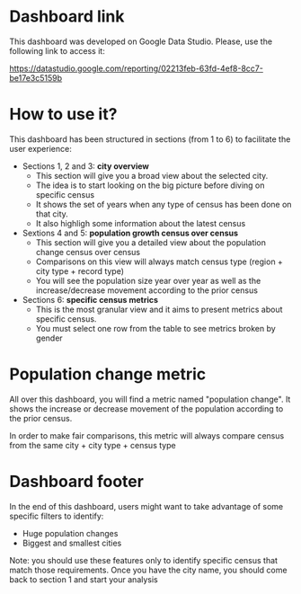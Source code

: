 # Dashboard link

This dashboard was developed on Google Data Studio. Please, use the following link to access it:

https://datastudio.google.com/reporting/02213feb-63fd-4ef8-8cc7-be17e3c5159b


# How to use it?
This dashboard has been structured in sections (from 1 to 6) to facilitate the user experience:
* Sections 1, 2 and 3: **city overview**
    * This section will give you a broad view about the selected city.
    * The idea is to start looking on the big picture before diving on specific census
    * It shows the set of years when any type of census has been done on that city.
    * It also highligh some information about the latest census
* Sextions 4 and 5: **population growth census over census**
    * This section will give you a detailed view about the population change census over census
    * Comparisons on this view will always match census type (region + city type + record type) 
    * You will see the population size year over year as well as the increase/decrease movement according to the prior census 
* Sections 6: **specific census metrics**
    * This is the most granular view and it aims to present metrics about specific census.
    * You must select one row from the table to see metrics broken by gender

# Population change metric
All over this dashboard, you will find a metric named "population change". It shows the increase or decrease movement of the population according to the prior census.

In order to make fair comparisons, this metric will always compare census from the same city + city type + census type

# Dashboard footer
In the end of this dashboard, users might want to take advantage of some specific filters to identify:
* Huge population changes
* Biggest and smallest cities

Note: you should use these features only to identify specific census that match those requirements. Once you have the city name, you should come back to section 1 and start your analysis
